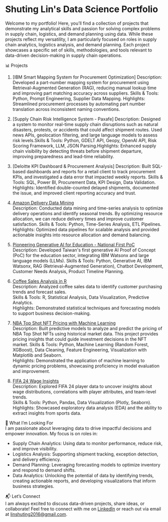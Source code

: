 # Shuting Lin's Data Science Portfolio

Welcome to my portfolio! Here, you’ll find a collection of projects that demonstrate my analytical skills and passion for solving complex problems in supply chain, logistics, and demand planning using data. While these projects reflect my versatility, I am particularly focused on roles in supply chain analytics, logistics analysis, and demand planning. Each project showcases a specific set of skills, methodologies, and tools relevant to data-driven decision-making in supply chain operations.

📊 Projects

1. [IBM Smart Mapping System for Procurement Optimization]
Description: Developed a part-number mapping system for procurement using Retrieval-Augmented Generation (RAG), reducing manual lookup time and improving part matching accuracy across suppliers.
Skills & Tools: Python, Prompt Engineering, Supplier Data Mapping.
Highlights: Streamlined procurement processes by automating part number translation across inconsistent naming conventions.

2. [Supply Chain Risk Intelligence System - Paxafe]
Description: Designed a system to monitor real-time supply chain disruptions such as natural disasters, protests, or accidents that could affect shipment routes. Used news APIs, geolocation filtering, and large language models to assess risk levels.Skills & Tools: Python, GDELT API, Geopy, OpenAI API, Risk Scoring Framework, LLM, JSON Parsing.Highlights: Enhanced supply chain visibility by detecting threats before shipment departure, improving preparedness and lead-time reliability.

3. [Deloitte KPI Dashboard & Procurement Analysis]
Description: Built SQL-based dashboards and reports for a retail client to track procurement KPIs, and investigated a data error that impacted weekly reports.
Skills & Tools: SQL, Power BI, Procurement Data, KPI Design, Data Validation.
Highlights: Identified double-counted delayed shipments, documented the issue, and improved client reporting accuracy and trust.

4. [Amazon Delivery Data Mining](https://github.com/shooshooting/Amazon_Delivery_Data_Mining)  
Description: Conducted data mining and time-series analysis to optimize delivery operations and identify seasonal trends. By optimizing resource allocation, we can reduce delivery times and improve customer satisfaction. 
Skills & Tools: Python, Time-Series Analysis, ETL Pipelines.  
Highlights: Optimized data pipelines for scalable analysis and provided actionable insights into resource allocation and demand balancing.  

5. [Pioneering Generative AI for Education - National First PoC](https://github.com/shooshooting/Pioneering_Generative_AI_for_Education)  
Description: Developed Taiwan's first generative AI Proof of Concept (PoC) for the education sector, integrating IBM Watsonx and large language models (LLMs).
Skills & Tools: Python, Generative AI, IBM Watsonx, RAG (Retrieval-Augmented Generation), Chatbot Development, Customer Needs Analysis, Product Timeline Planning.

6. [Coffee Sales Analysis in R](https://github.com/shooshooting/Coffee_Sale_Analysis_R)  
Description: Analyzed coffee sales data to identify customer purchasing trends and forecast sales.   
Skills & Tools: R, Statistical Analysis, Data Visualization, Predictive Analytics.  
Highlights: Demonstrated statistical techniques and forecasting models to support business decision-making. 

7. [NBA Top Shot NFT Pricing with Machine Learning](https://github.com/shooshooting/NBA_TopShot_NFT_ML)  
Description: Built predictive models to analyze and predict the pricing of NBA Top Shot NFTs using historical market data. This project provides pricing insights that could guide investment decisions in the NFT market.
Skills & Tools: Python, Machine Learning (Random Forest, XGBoost), Data Cleaning, Feature Engineering, Visualization with Matplotlib and Seaborn.  
Highlights: Demonstrated the application of machine learning to dynamic pricing problems, showcasing proficiency in model evaluation and improvement.  

8. [FIFA 24 Wage Insights](https://github.com/shooshooting/FIFA_24_Wage_Insights)  
Description: Explored FIFA 24 player data to uncover insights about wage distributions, correlations with player attributes, and team-level trends.  
Skills & Tools: Python, Pandas, Data Visualization (Plotly, Seaborn).  
Highlights: Showcased exploratory data analysis (EDA) and the ability to extract insights from sports data.  



🎯 What I’m Looking For  
I am passionate about leveraging data to drive impactful decisions and empower innovation. My focus is on roles in:  

- Supply Chain Analytics: Using data to monitor performance, reduce risk, and improve visibility.
- Logistics Analysis: Supporting shipment tracking, exception detection, and delivery efficiency.
- Demand Planning: Leveraging forecasting models to optimize inventory and respond to demand shifts.
- Data Analytics: Unlocking the potential of data by identifying trends, creating actionable reports, and developing visualizations that inform business strategies.  



📬 Let’s Connect  
I am always excited to discuss data-driven projects, share ideas, or collaborate! Feel free to connect with me on [LinkedIn](https://www.linkedin.com/in/shu-ting-lin/) or reach out via email at linshuting2016@gmail.com.


